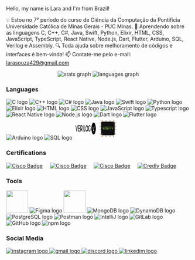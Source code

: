 Hello, my name is Lara and I'm from Brazil!</h2>

💡 Estou no 7° período do curso de Ciência da Computação da Pontifícia Universidade Católica de Minas Gerais - PUC Minas.
📜 Aprendendo sobre as linguagens C, C++, C#, Java, Swift, Python, Elixir, HTML, CSS, JavaScript, TypeScript, React Native, Node.js, Dart, Flutter, Arduino, SQL, Verilog e Assembly.
🔍 Toda ajuda sobre melhoramento de códigos e interfaces é bem-vinda!
📫 Contate-me pelo e-mail: larasouza429@gmail.com

<div align="center"> <img src="https://github-readme-stats.vercel.app/api?hide_title=false&hide_rank=false&show_icons=true&include_all_commits=true&count_private=true&disable_animations=false&theme=tokyonight&locale=en&hide_border=false&username=Blackstorm429" height="190" alt="stats graph" /> <img src="https://github-readme-stats.vercel.app/api/top-langs?locale=en&hide_title=false&layout=compact&card_width=320&langs_count=5&theme=tokyonight&hide_border=false&username=Blackstorm429" height="190" alt="languages graph" /> </div>

### Languages

<p> 
 <img src="https://cdn.jsdelivr.net/gh/devicons/devicon@latest/icons/c/c-original.svg" height="60" width="60" alt="C logo"/> 
  
 <img src="https://cdn.jsdelivr.net/gh/devicons/devicon@latest/icons/cplusplus/cplusplus-original.svg" height="60" width="60" alt="C++ logo"/> 

 <img src="https://cdn.jsdelivr.net/gh/devicons/devicon@latest/icons/csharp/csharp-original.svg" height="60" width="60" alt="C# logo"/> 

 <img src="https://cdn.jsdelivr.net/gh/devicons/devicon@latest/icons/java/java-original-wordmark.svg" height="80" width="60" alt="Java logo"/> 

 <img src="https://cdn.jsdelivr.net/gh/devicons/devicon@latest/icons/swift/swift-original.svg" height="60" width="120" alt="Swift logo"/>

 <img src="https://cdn.jsdelivr.net/gh/devicons/devicon@latest/icons/python/python-original-wordmark.svg" height="60" width="60" alt="Python logo"/>

 <img src="https://cdn.jsdelivr.net/gh/devicons/devicon@latest/icons/elixir/elixir-original.svg" height="60" width="120" alt="Elixir logo"/> 

 <img src="https://cdn.jsdelivr.net/gh/devicons/devicon@latest/icons/html5/html5-original.svg" height="60" width="60" alt="HTML logo"/> 

 <img src="https://cdn.jsdelivr.net/gh/devicons/devicon@latest/icons/css3/css3-original.svg" height="60" width="60" alt="CSS logo"/> 

 <img src="https://cdn.jsdelivr.net/gh/devicons/devicon@latest/icons/javascript/javascript-original.svg" height="60" width="60" alt="JavaScript logo"/>

 <img src="https://cdn.jsdelivr.net/gh/devicons/devicon@latest/icons/typescript/typescript-original.svg" height="60" width="60" alt="Typescript logo"/>

 <img src="https://cdn.jsdelivr.net/gh/devicons/devicon@latest/icons/react/react-original-wordmark.svg" height="60" width="60" alt="React Native logo"/>
 
 <img src="https://cdn.jsdelivr.net/gh/devicons/devicon@latest/icons/nodejs/nodejs-original.svg" height="60" width="60" alt="Node.js logo"/>
  
 <img src="https://cdn.jsdelivr.net/gh/devicons/devicon@latest/icons/dart/dart-original.svg" height="60" width="60" alt="Dart logo"/>
  
 <img src="https://cdn.jsdelivr.net/gh/devicons/devicon@latest/icons/flutter/flutter-original.svg" height="60" width="60" alt="Flutter logo"/>
  
 <img src="https://cdn.jsdelivr.net/gh/devicons/devicon@latest/icons/arduino/arduino-original-wordmark.svg" height="60" width="60" alt="Arduino logo"/>
  
 <img src="https://cdn.jsdelivr.net/gh/devicons/devicon@latest/icons/azuresqldatabase/azuresqldatabase-original.svg" height="60" width="60" alt="SQL logo" /> 
  
 <img src="https://raw.githubusercontent.com/Verilog-Solutions/.github/main/assets/verilog-logo.svg" height="60" width="60" alt="Verilog logo" /> 
  
 <img src="https://raw.githubusercontent.com/github/explore/e495457f5ff28c343f9e422f8e3cf80fd3e80890/topics/assembly/assembly.png" height="60" width="60" alt="Assembly logo" />
</p>

### Certifications
<div style="display: flex; justify-content: flex-start; gap: 20px;">
  <a href="https://www.credly.com/badges/841bf403-6f31-4292-aa06-2e182a948649/public_url">
    <img src="https://images.credly.com/size/680x680/images/af8c6b4e-fc31-47c4-8dcb-eb7a2065dc5b/I2CS__1_.png" width="150" alt="Cisco Badge">
  </a>
  <a href="https://www.credly.com/earner/earned/share/28a0c324-9602-42ff-94b7-5cffc91976b5">
    <img src="https://images.credly.com/size/220x220/images/70d71df5-f3dc-4380-9b9d-f22513a70417/CCNAITN__1_.png" width="150" alt="Cisco Badge">
  </a>
  <a href="https://www.credly.com/earner/earned/share/fb5672e1-2fc5-472d-ad83-b68bac394039">
    <img src="https://images.credly.com/size/220x220/images/5d5ac32b-d239-42b8-9665-8a921dc3ab47/image.png" width="150" alt="Cisco Badge">
  </a>
  <!-- Último badge padronizado -->
  <a href="https://www.credly.com/badges/ac113530-cbbc-484a-8d83-34f17d5498d9/public_url">
    <img src="https://images.credly.com/images/e3541a0c-dd4a-4820-8052-5001006efc85/blob" width="150" alt="Credly Badge">
  </a>
</div>

### Tools
<p> 
  <img src="https://upload.wikimedia.org/wikipedia/commons/thumb/9/9a/Visual_Studio_Code_1.35_icon.svg/2048px-Visual_Studio_Code_1.35_icon.svg.png" height="60" width="60"/> 
 
  <img src="https://cdn.jsdelivr.net/gh/devicons/devicon@latest/icons/figma/figma-original.svg" height="60" width="60" alt="Figma logo"/> 
  
  <img src="https://store-images.s-microsoft.com/image/apps.47763.13959754522315136.87be3224-9693-4fd4-8cd4-af6362fb8d37.b3c24453-164b-4d03-b561-e77aec7c076a" height="60" width="60"/> 
  
  <img src="https://cdn.jsdelivr.net/gh/devicons/devicon@latest/icons/mongodb/mongodb-plain-wordmark.svg" height="60" width="60" alt="MongoDB logo"/> 
  
  <img src="https://cdn.jsdelivr.net/gh/devicons/devicon@latest/icons/dynamodb/dynamodb-original.svg" height="60" width="60" alt="DynamoDB logo"/> 
  
  <img src="https://cdn.jsdelivr.net/gh/devicons/devicon@latest/icons/postgresql/postgresql-original-wordmark.svg" height="60" width="60" alt="PostgreSQL logo"/> 
  
  <img src="https://cdn.jsdelivr.net/gh/devicons/devicon@latest/icons/postman/postman-original.svg" height="60" width="60" alt="Postman logo"/> 
  
  <img src="https://cdn.jsdelivr.net/gh/devicons/devicon@latest/icons/intellij/intellij-original.svg" height="60" width="60" alt="IntelliJ logo"/> 
  
  <img src="https://cdn.jsdelivr.net/gh/devicons/devicon@latest/icons/gitlab/gitlab-original-wordmark.svg" height="60" width="60" alt="GitLab logo"/> 
  
  <img src="https://cdn.jsdelivr.net/gh/devicons/devicon@latest/icons/github/github-original-wordmark.svg" height="60" width="60" alt="GitHub logo"/> 
  
  <img src="https://cdn.jsdelivr.net/gh/devicons/devicon@latest/icons/npm/npm-original-wordmark.svg" height="60" width="60" alt="npm logo"/>

### Social Media
<p>
  <a href="https://www.instagram.com/lara_souza429/" target="_blank">
    <img src="https://img.shields.io/static/v1?message=Instagram&logo=instagram&label=&color=E4405F&logoColor=white&labelColor=&style=for-the-badge" height="35" alt="instagram logo" />
  </a>
  <a href="mailto:larasouza429@gmail.com" target="_blank">
    <img src="https://img.shields.io/static/v1?message=Gmail&logo=gmail&label=&color=D14836&logoColor=white&labelColor=&style=for-the-badge" height="35" alt="gmail logo" />
  </a>
  <a href="https://discord.com/users/larasouza429" target="_blank">
    <img src="https://img.shields.io/static/v1?message=Discord&logo=discord&label=&color=7289DA&logoColor=white&labelColor=&style=for-the-badge" height="35" alt="discord logo" />
  </a>
  <a href="https://www.linkedin.com/in/lara-br%C3%ADgida-rezende-souza-588939113/">
    <img src="https://img.shields.io/badge/LinkedIn-0077B5?style=for-the-badge&logo=linkedin&logoColor=white&labelColor=" height="35" alt="linkedim logo" />
  </a>
</p>
